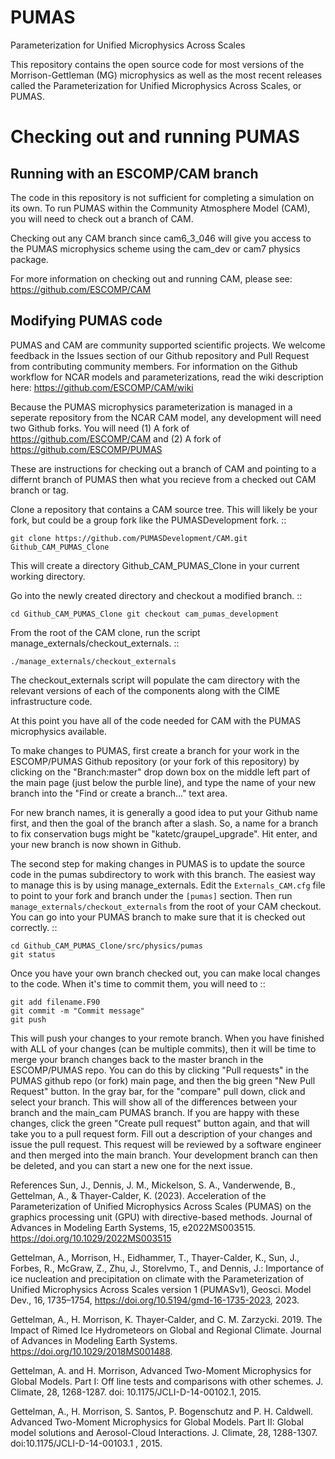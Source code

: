 PUMAS
======
Parameterization for Unified Microphysics Across Scales

This repository contains the open source code for most versions of the Morrison-Gettleman (MG) microphysics as well as the most recent releases called the Parameterization for Unified Microphysics Across Scales, or PUMAS.

 Checking out and running PUMAS
================================
 Running with an ESCOMP/CAM branch
-----------------------------------
The code in this repository is not sufficient for completing a simulation on its own. To run PUMAS within the Community Atmosphere Model (CAM), you will need to check out a branch of CAM.

Checking out any CAM branch since cam6_3_046 will give you access to the PUMAS microphysics scheme using the cam_dev or cam7 physics package.

For more information on checking out and running CAM, please see:
https://github.com/ESCOMP/CAM

 Modifying PUMAS code
-----------------------------------
PUMAS and CAM are community supported scientific projects. We welcome feedback in the Issues section of our Github repository and Pull Request from contributing community members. For information on the Github workflow for NCAR models and parameterizations, read the wiki description here:
https://github.com/ESCOMP/CAM/wiki

Because the PUMAS microphysics parameterization is managed in a seperate repository from the NCAR CAM model, any development will need two Github forks. You will need (1) A fork of https://github.com/ESCOMP/CAM and (2) A fork of https://github.com/ESCOMP/PUMAS

These are instructions for checking out a branch of CAM and pointing to a differnt branch of PUMAS then what you recieve from a checked out CAM branch or tag.

Clone a repository that contains a CAM source tree. This will likely be your fork, but could be a group fork like the PUMASDevelopment fork. ::
```
git clone https://github.com/PUMASDevelopment/CAM.git Github_CAM_PUMAS_Clone
```
This will create a directory Github_CAM_PUMAS_Clone in your current working directory.

Go into the newly created directory and checkout a modified branch. ::
```
cd Github_CAM_PUMAS_Clone git checkout cam_pumas_development
```
From the root of the CAM clone, run the script manage_externals/checkout_externals. ::
```
./manage_externals/checkout_externals
```
The checkout_externals script will populate the cam directory with the relevant versions of each of the components along with the CIME infrastructure code.

At this point you have all of the code needed for CAM with the PUMAS microphysics available.

To make changes to PUMAS, first create a branch for your work in the ESCOMP/PUMAS Github repository (or your fork of this repository) by clicking on the "Branch:master" drop down box on the middle left part of the main page (just below the purble line), and type the name of your new branch into the "Find or create a branch..." text area.

For new branch names, it is generally a good idea to put your Github name first, and then the goal of the branch after a slash. So, a name for a branch to fix conservation bugs might be "katetc/graupel_upgrade". Hit enter, and your new branch is now shown in Github.

The second step for making changes in PUMAS is to update the source code in the pumas subdirectory to work with this branch. The easiest way to manage this is by using manage_externals. Edit the `Externals_CAM.cfg` file to point to your fork and branch under the `[pumas]` section. Then run `manage_externals/checkout_externals` from the root of your CAM checkout. You can go into your PUMAS branch to make sure that it is checked out correctly. ::
```
cd Github_CAM_PUMAS_Clone/src/physics/pumas
git status
```
Once you have your own branch checked out, you can make local changes to the code. When it's time to commit them, you will need to ::
```
git add filename.F90
git commit -m "Commit message"
git push
```
This will push your changes to your remote branch. When you have finished with ALL of your changes (can be multiple commits), then it will be time to merge your branch changes back to the master branch in the ESCOMP/PUMAS repo. You can do this by clicking "Pull requests" in the PUMAS github repo (or fork) main page, and then the big green "New Pull Request" button. In the gray bar, for the "compare" pull down, click and select your branch. This will show all of the differences between your branch and the main_cam PUMAS branch. If you are happy with these changes, click the green "Create pull request" button again, and that will take you to a pull request form. Fill out a description of your changes and issue the pull request. This request will be reviewed by a software engineer and then merged into the main branch. Your development branch can then be deleted, and you can start a new one for the next issue.


References
Sun, J., Dennis, J. M., Mickelson, S. A., Vanderwende, B., Gettelman, A., & Thayer-Calder, K. (2023). Acceleration of the Parameterization of Unified Microphysics Across Scales (PUMAS) on the graphics processing unit (GPU) with directive-based methods. Journal of Advances in Modeling Earth Systems, 15, e2022MS003515. https://doi.org/10.1029/2022MS003515

Gettelman, A., Morrison, H., Eidhammer, T., Thayer-Calder, K., Sun, J., Forbes, R., McGraw, Z., Zhu, J., Storelvmo, T., and Dennis, J.: Importance of ice nucleation and precipitation on climate with the Parameterization of Unified Microphysics Across Scales version 1 (PUMASv1), Geosci. Model Dev., 16, 1735–1754, https://doi.org/10.5194/gmd-16-1735-2023, 2023.

Gettelman, A., H. Morrison, K. Thayer‐Calder, and C. M. Zarzycki. 2019. The Impact of Rimed Ice Hydrometeors on Global and Regional Climate. Journal of Advances in Modeling Earth Systems. https://doi.org/10.1029/2018MS001488.

Gettelman, A. and H. Morrison, Advanced Two-Moment Microphysics for Global Models. Part I: Off line tests and comparisons with other schemes. J. Climate, 28, 1268-1287. doi: 10.1175/JCLI-D-14-00102.1, 2015.

Gettelman, A., H. Morrison, S. Santos, P. Bogenschutz and P. H. Caldwell. Advanced Two-Moment Microphysics for Global Models. Part II: Global model solutions and Aerosol-Cloud Interactions. J. Climate, 28, 1288-1307. doi:10.1175/JCLI-D-14-00103.1 , 2015.
